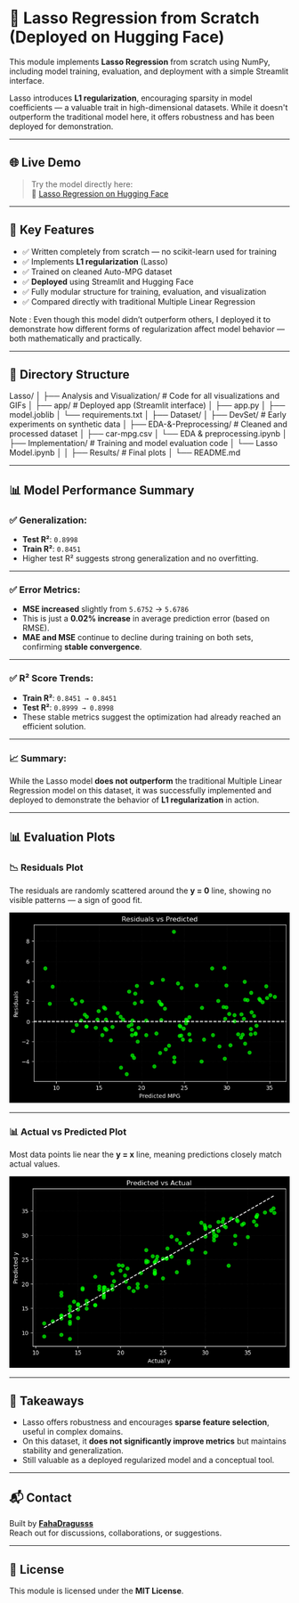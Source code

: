# 📌 Lasso Regression from Scratch (Deployed on Hugging Face)

This module implements **Lasso Regression** from scratch using NumPy, including model training, evaluation, and deployment with a simple Streamlit interface.

Lasso introduces **L1 regularization**, encouraging sparsity in model coefficients — a valuable trait in high-dimensional datasets. While it doesn't outperform the traditional model here, it offers robustness and has been deployed for demonstration.

---

## 🌐 Live Demo

> Try the model directly here:  
🔗 [Lasso Regression on Hugging Face](https://fahadraguss-lasso-regression-app.hf.space/)

---

## 🧠 Key Features

- ✅ Written completely from scratch — no scikit-learn used for training  
- ✅ Implements **L1 regularization** (Lasso)  
- ✅ Trained on cleaned Auto-MPG dataset  
- ✅ **Deployed** using Streamlit and Hugging Face 
- ✅ Fully modular structure for training, evaluation, and visualization  
- ✅ Compared directly with traditional Multiple Linear Regression  

Note : Even though this model didn’t outperform others, I deployed it to demonstrate how different forms of regularization affect model behavior — both mathematically and practically.

---

## 📁 Directory Structure

Lasso/
│
├── Analysis and Visualization/ # Code for all visualizations and GIFs
│
├── app/ # Deployed app (Streamlit interface)
│ ├── app.py
│ ├── model.joblib
│ └── requirements.txt
│
├── Dataset/
│
├── DevSet/ # Early experiments on synthetic data
│
├── EDA-&-Preprocessing/ # Cleaned and processed dataset
│ ├── car-mpg.csv
│ └── EDA & preprocessing.ipynb
│
├── Implementation/ # Training and model evaluation code
│ └── Lasso Model.ipynb
│ 
│
├── Results/ # Final plots
│
└── README.md


---

## 📊 Model Performance Summary

### ✅ Generalization:
- **Test R²**: `0.8998`  
- **Train R²**: `0.8451`  
- Higher test R² suggests strong generalization and no overfitting.

---

### ✅ Error Metrics:
- **MSE increased** slightly from `5.6752` → `5.6786`  
- This is just a **0.02% increase** in average prediction error (based on RMSE).  
- **MAE and MSE** continue to decline during training on both sets, confirming **stable convergence**.

---

### ✅ R² Score Trends:
- **Train R²**: `0.8451 → 0.8451`  
- **Test R²**: `0.8999 → 0.8998`  
- These stable metrics suggest the optimization had already reached an efficient solution.

---

### 📈 Summary:
While the Lasso model **does not outperform** the traditional Multiple Linear Regression model on this dataset, it was successfully implemented and deployed to demonstrate the behavior of **L1 regularization** in action.

---

## 📊 Evaluation Plots

### 📉 Residuals Plot  
The residuals are randomly scattered around the **y = 0** line, showing no visible patterns — a sign of good fit.

![Residual Scatter Plot](./Results/residuals_mlassor.png)

---

### 📊 Actual vs Predicted Plot  
Most data points lie near the **y = x** line, meaning predictions closely match actual values.

![Actual vs Predicted Plot](./Results/Actual_vs_Predicted_mlassor.png)

---

## 📝 Takeaways

- Lasso offers robustness and encourages **sparse feature selection**, useful in complex domains.
- On this dataset, it **does not significantly improve metrics** but maintains stability and generalization.
- Still valuable as a deployed regularized model and a conceptual tool.

---

## 📬 Contact

Built by **[FahaDragusss](https://github.com/FahaDragusss)**  
Reach out for discussions, collaborations, or suggestions.

---

## 📄 License

This module is licensed under the **MIT License**.
